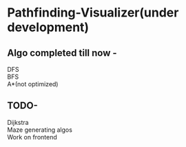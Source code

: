 # Pathfinding-Visualizer(under development)
## Algo completed till now -
 DFS<br />
 BFS<br />
 A*(not optimized)
## TODO-
 Dijkstra<br />
 Maze generating algos<br />
 Work on frontend<br />
